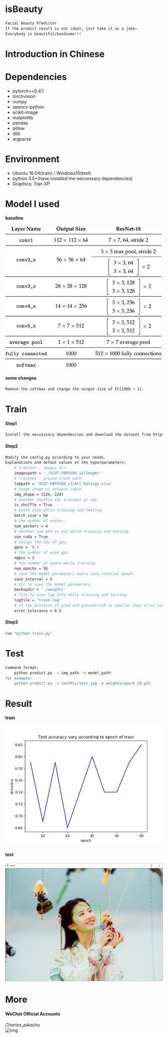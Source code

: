 # isBeauty
```sh
Facial Beauty Predictor
If the predict result is not ideal, just take it as a joke~
Everybody is beautiful/handsome!!!
```

# Introduction in Chinese


# Dependencies
- pytorch==0.4.1
- torchvision
- numpy
- opencv-python
- scikit-image
- matplotlib
- pandas
- pillow
- dlib
- argparse

# Environment
- Ubuntu 16.04(train) / Windows10(test)
- python 3.5+(have installed the neccessary dependencies)
- Graphics: Tian XP

# Model I used
#### baseline
![img](./material/ResNet-18-Architecture.png)
#### some changes
```sh
Remove the softmax and change the output size of FC(1000 → 1).
```

# Train
#### Step1
```sh
Install the neccessary dependencies and download the dataset from https://github.com/HCIILAB/SCUT-FBP5500-Database-Release.
```
#### Step2
```sh
Modify the config.py according to your needs.
Explanations and defaut values of the hyperparameters:
	# trainset - images dir.
	imagespath = './SCUT-FBP5500_v2/Images'
	# trainset - ground truth path.
	labpath = 'SCUT-FBP5500_v2/All_Ratings.xlsx'
	# image shape of network input.
	img_shape = (224, 224)
	# whether shuffle the trainset or not.
	is_shuffle = True
	# batch size while training and testing.
	batch_size = 64
	# the number of worker.
	num_workers = 4
	# whether use GPU or not while training and testing.
	use_cuda = True
	# assign the ids of gpu.
	gpus = '0,1'
	# the number of used gpu.
	ngpus = 2
	# the number of epoch while training.
	num_epochs = 50
	# save the model parameters every save_interval epoch.
	save_interval = 5
	# dir to save the model parameters.
	backupdir = './weights'
	# file to save log info while training and testing.
	logfile = 'train.log'
	# if the distance of pred and groundtruth is smaller than error_tolerance, we regard the pred as a right one.
	error_tolerance = 0.5
```
#### Step3
```sh
run "python train.py"
```

# Test
```sh
Command format:
	python predict.py -i img_path -m model_path"
for example:
	python predict.py -i testPic/test.jpg -m weights/epoch_50.pkl
```

# Result
#### train
![img](./results/vis.jpg)
#### test
![img](./results/result.png)

# More
#### WeChat Official Accounts
*Charles_pikachu*  
![img](pikachu.jpg)